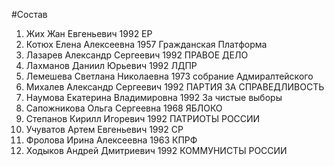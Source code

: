 #Состав
1. Жих Жан Евгеньевич 1992 ЕР
2. Котюх Елена Алексеевна 1957 Гражданская Платформа
3. Лазарев Александр Сергеевич 1992 ПРАВОЕ ДЕЛО
4. Лахманов Даниил Юрьевич 1992 ЛДПР
5. Лемешева Светлана Николаевна 1973 собрание Адмиралтейского
6. Михалев Александр Сергеевич 1992 ПАРТИЯ ЗА СПРАВЕДЛИВОСТЬ
7. Наумова Екатерина Владимировна 1992 За чистые выборы
8. Сапожникова Ольга Сергеевна 1968 ЯБЛОКО
9. Степанов Кирилл Игоревич 1992 ПАТРИОТЫ РОССИИ
10. Учуватов Артем Евгеньевич 1992 СР
11. Фролова Ирина Алексеевна 1963 КПРФ
12. Ходыков Андрей Дмитриевич 1992 КОММУНИСТЫ РОССИИ
